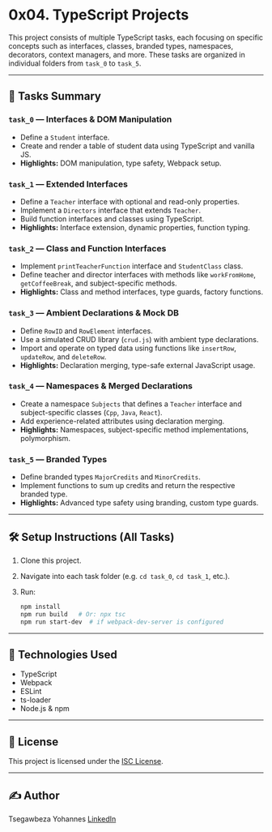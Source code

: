 # 0x04. TypeScript Projects

This project consists of multiple TypeScript tasks, each focusing on specific concepts such as interfaces, classes, branded types, namespaces, decorators, context managers, and more. These tasks are organized in individual folders from `task_0` to `task_5`.

---

## 📁 Tasks Summary

### `task_0` — Interfaces & DOM Manipulation

* Define a `Student` interface.
* Create and render a table of student data using TypeScript and vanilla JS.
* **Highlights:** DOM manipulation, type safety, Webpack setup.

### `task_1` — Extended Interfaces

* Define a `Teacher` interface with optional and read-only properties.
* Implement a `Directors` interface that extends `Teacher`.
* Build function interfaces and classes using TypeScript.
* **Highlights:** Interface extension, dynamic properties, function typing.

### `task_2` — Class and Function Interfaces

* Implement `printTeacherFunction` interface and `StudentClass` class.
* Define teacher and director interfaces with methods like `workFromHome`, `getCoffeeBreak`, and subject-specific methods.
* **Highlights:** Class and method interfaces, type guards, factory functions.

### `task_3` — Ambient Declarations & Mock DB

* Define `RowID` and `RowElement` interfaces.
* Use a simulated CRUD library (`crud.js`) with ambient type declarations.
* Import and operate on typed data using functions like `insertRow`, `updateRow`, and `deleteRow`.
* **Highlights:** Declaration merging, type-safe external JavaScript usage.

### `task_4` — Namespaces & Merged Declarations

* Create a namespace `Subjects` that defines a `Teacher` interface and subject-specific classes (`Cpp`, `Java`, `React`).
* Add experience-related attributes using declaration merging.
* **Highlights:** Namespaces, subject-specific method implementations, polymorphism.

### `task_5` — Branded Types

* Define branded types `MajorCredits` and `MinorCredits`.
* Implement functions to sum up credits and return the respective branded type.
* **Highlights:** Advanced type safety using branding, custom type guards.

---

## 🛠️ Setup Instructions (All Tasks)

1. Clone this project.
2. Navigate into each task folder (e.g. `cd task_0`, `cd task_1`, etc.).
3. Run:

   ```bash
   npm install
   npm run build   # Or: npx tsc
   npm run start-dev  # if webpack-dev-server is configured
   ```

---

## 🔪 Technologies Used

* TypeScript
* Webpack
* ESLint
* ts-loader
* Node.js & npm

---

## 📝 License

This project is licensed under the [ISC License](https://opensource.org/licenses/ISC).

---

## ✍️ Author

Tsegawbeza Yohannes
[LinkedIn](https://www.linkedin.com/in/tsegawbeza-yohannes-3b7b61159)

